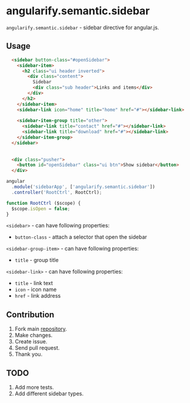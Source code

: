 angularify.semantic.sidebar
===============================

`angularify.semantic.sidebar` - sidebar directive for angular.js.

Usage
-------------------------------

```html
  <sidebar button-class="#openSidebar">
    <sidebar-item>
      <h2 class="ui header inverted">
        <div class="content">
          Sidebar
          <div class="sub header">Links and items</div>
        </div>
      </h2>
    </sidebar-item>
    <sidebar-link icon="home" title="home" href="#"></sidebar-link>
    
    <sidebar-item-group title="other">
      <sidebar-link title="contact" href="#"></sidebar-link>
      <sidebar-link title="download" href="#"></sidebar-link>
    </sidebar-item-group>
  </sidebar>
  
  
  <div class="pusher">
    <button id="openSidebar" class="ui btn">Show sidebar</button>
  </div>
```

```javascript
angular
  .module('sidebarApp', ['angularify.semantic.sidebar'])
  .controller('RootCtrl', RootCtrl);

function RootCtrl ($scope) {
  $scope.isOpen = false;
}
```
`<sidebar>` - can have following properties:

  * `button-class` - attach a selector that open the sidebar

`<sidebar-group-item>` - can have following properties:

  * `title` - group title
  
`<sidebar-link>` - can have following properties:
  
  * `title` - link text
  * `icon`  - icon name
  * `href`  - link address


Contribution
-------------------------------

 1. Fork main [repository](https://github.com/angularify/angular-semantic-ui).
 2. Make changes.
 3. Create issue.
 4. Send pull request.
 5. Thank you.

TODO
------------------------------

1. Add more tests.
2. Add different sidebar types.
